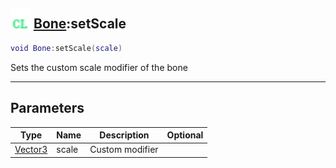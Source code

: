 ## <img src="../../.gitbook/assets/client.png" width="32" height="32" /> [Bone](../bone/README.md):setScale

```lua
void Bone:setScale(scale)
```

Sets the custom scale modifier of the bone<br>

-----------------
## Parameters

| Type   | Name | Description | Optional |
| ------ | ---- | ----------- | -------: |
| [Vector3](../vector3/README.md) | scale | Custom modifier |  |

